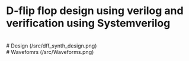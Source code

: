 # D-flip flop design using verilog and verification using Systemverilog
<br>
# Design (/src/dff_synth_design.png)
<br>
# Wavefomrs (/src/Waveforms.png)

